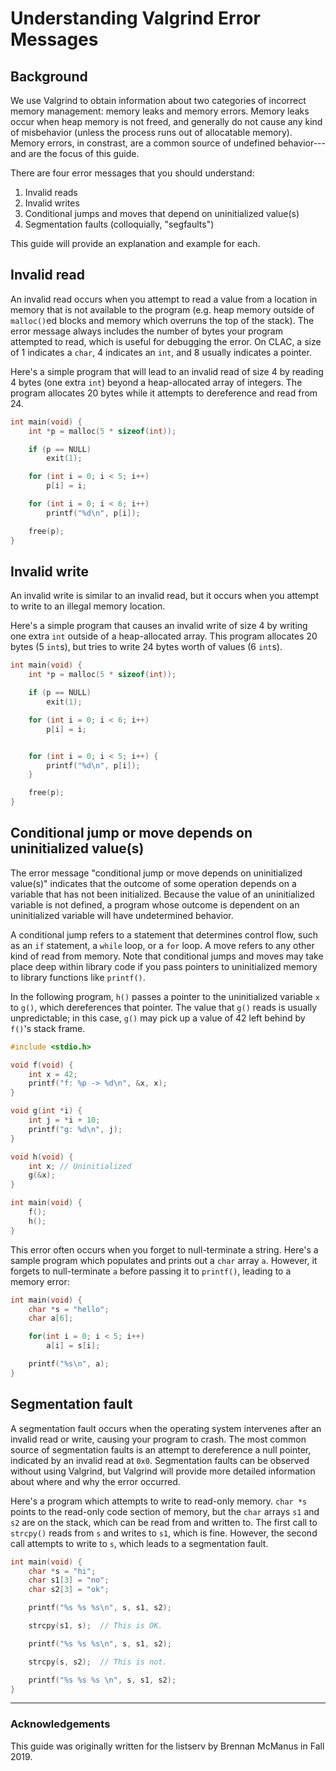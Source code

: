 # Understanding Valgrind Error Messages

## Background

We use Valgrind to obtain information about two categories of incorrect memory
management: memory leaks and memory errors.  Memory leaks occur when heap memory
is not freed, and generally do not cause any kind of misbehavior (unless the
process runs out of allocatable memory).  Memory errors, in constrast, are a
common source of undefined behavior---and are the focus of this guide.

There are four error messages that you should understand:

1. Invalid reads
2. Invalid writes
3. Conditional jumps and moves that depend on uninitialized value(s)
4. Segmentation faults (colloquially, "segfaults")

This guide will provide an explanation and example for each.

## Invalid read

An invalid read occurs when you attempt to read a value from a location in
memory that is not available to the program (e.g. heap memory outside of
`malloc()`ed blocks and memory which overruns the top of the stack).  The error
message always includes the number of bytes your program attempted to read,
which is useful for debugging the error.  On CLAC, a size of 1 indicates a
`char`, 4 indicates an `int`, and 8 usually indicates a pointer.

Here's a simple program that will lead to an invalid read of size 4 by reading
4 bytes (one extra `int`) beyond a heap-allocated array of integers.  The
program allocates 20 bytes while it attempts to dereference and read from 24.

```c
int main(void) {
    int *p = malloc(5 * sizeof(int));

    if (p == NULL)
        exit(1);

    for (int i = 0; i < 5; i++)
        p[i] = i;

    for (int i = 0; i < 6; i++)
        printf("%d\n", p[i]);

    free(p);
}
```

## Invalid write

An invalid write is similar to an invalid read, but it occurs when you attempt
to write to an illegal memory location.

Here's a simple program that causes an invalid write of size 4 by writing one
extra `int` outside of a heap-allocated array.  This program allocates 20 bytes
(5 `int`s), but tries to write 24 bytes worth of values (6 `int`s).

```c
int main(void) {
    int *p = malloc(5 * sizeof(int));

    if (p == NULL)
        exit(1);

    for (int i = 0; i < 6; i++)
        p[i] = i;


    for (int i = 0; i < 5; i++) {
        printf("%d\n", p[i]);
    }

    free(p);
}
```

## Conditional jump or move depends on uninitialized value(s)

The error message "conditional jump or move depends on uninitialized value(s)"
indicates that the outcome of some operation depends on a variable that has not
been initialized.  Because the value of an uninitialized variable is not
defined, a program whose outcome is dependent on an uninitialized variable will
have undetermined behavior.

A conditional jump refers to a statement that determines control flow, such as
an `if` statement, a `while` loop, or a `for` loop.  A move refers to any other
kind of read from memory.  Note that conditional jumps and moves may take place
deep within library code if you pass pointers to uninitialized memory to
library functions like `printf()`.

In the following program, `h()` passes a pointer to the uninitialized variable
`x` to `g()`, which dereferences that pointer.  The value that `g()` reads is
usually unpredictable; in this case, `g()` may pick up a value of 42 left
behind by `f()`'s stack frame.

```c
#include <stdio.h>

void f(void) {
    int x = 42;
    printf("f: %p -> %d\n", &x, x);
}

void g(int *i) {
    int j = *i + 10;
    printf("g: %d\n", j);
}

void h(void) {
    int x; // Uninitialized
    g(&x);
}

int main(void) {
    f();
    h();
}
```

This error often occurs when you forget to null-terminate a string.  Here's
a sample program which populates and prints out a `char` array `a`.  However,
it forgets to null-terminate `a` before passing it to `printf()`, leading to
a memory error:

```c
int main(void) {
    char *s = "hello";
    char a[6];

    for(int i = 0; i < 5; i++)
        a[i] = s[i];

    printf("%s\n", a);
}
```

## Segmentation fault

A segmentation fault occurs when the operating system intervenes after an
invalid read or write, causing your program to crash.  The most common source
of segmentation faults is an attempt to dereference a null pointer, indicated
by an invalid read at `0x0`.  Segmentation faults can be observed without using
Valgrind, but Valgrind will provide more detailed information about where and
why the error occurred.

Here's a program which attempts to write to read-only memory. `char *s` points
to the read-only code section of memory, but the `char` arrays `s1` and `s2`
are on the stack, which can be read from and written to.  The first call to
`strcpy()` reads from `s` and writes to `s1`, which is fine.  However, the
second call attempts to write to `s`, which leads to a segmentation fault.

```c
int main(void) {
    char *s = "hi";
    char s1[3] = "no";
    char s2[3] = "ok";

    printf("%s %s %s\n", s, s1, s2);

    strcpy(s1, s);  // This is OK.

    printf("%s %s %s\n", s, s1, s2);

    strcpy(s, s2);  // This is not.

    printf("%s %s %s \n", s, s1, s2);
}
```

----

### Acknowledgements

This guide was originally written for the listserv by Brennan McManus in Fall 2019.
